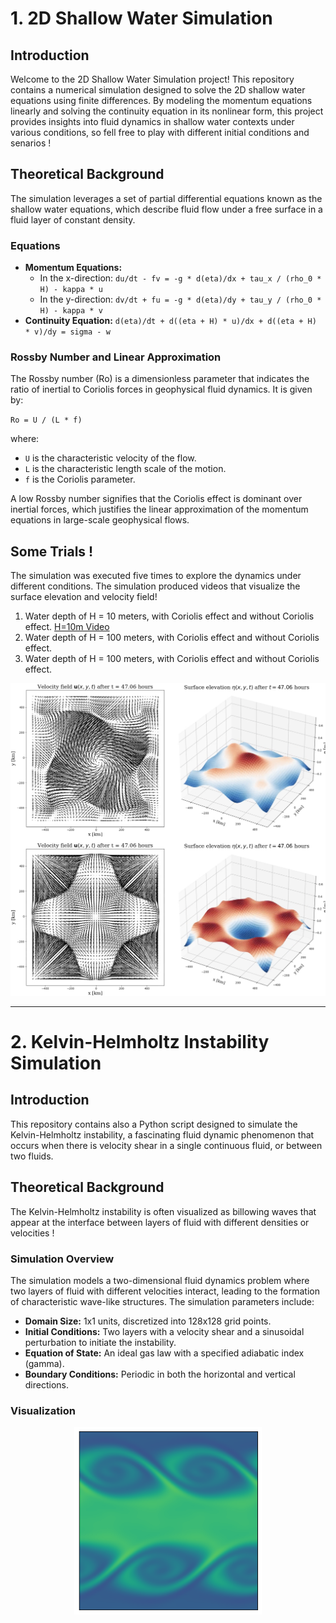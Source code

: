 # 1. 2D Shallow Water Simulation

## Introduction
Welcome to the 2D Shallow Water Simulation project! This repository contains a numerical simulation designed to solve the 2D shallow water equations using finite differences. By modeling the momentum equations linearly and solving the continuity equation in its nonlinear form, this project provides insights into fluid dynamics in shallow water contexts under various conditions, so fell free to play with different initial conditions and senarios ! 

## Theoretical Background
The simulation leverages a set of partial differential equations known as the shallow water equations, which describe fluid flow under a free surface in a fluid layer of constant density.

### Equations
- **Momentum Equations:**
  - In the x-direction: `du/dt - fv = -g * d(eta)/dx + tau_x / (rho_0 * H) - kappa * u`
  - In the y-direction: `dv/dt + fu = -g * d(eta)/dy + tau_y / (rho_0 * H) - kappa * v`
- **Continuity Equation:** `d(eta)/dt + d((eta + H) * u)/dx + d((eta + H) * v)/dy = sigma - w`

### Rossby Number and Linear Approximation
The Rossby number (Ro) is a dimensionless parameter that indicates the ratio of inertial to Coriolis forces in geophysical fluid dynamics. It is given by:

`Ro = U / (L * f)`

where:
- `U` is the characteristic velocity of the flow.
- `L` is the characteristic length scale of the motion.
- `f` is the Coriolis parameter.

A low Rossby number signifies that the Coriolis effect is dominant over inertial forces, which justifies the linear approximation of the momentum equations in large-scale geophysical flows.

## Some Trials !
The simulation was executed five times to explore the dynamics under different conditions. The simulation produced videos that visualize the surface elevation and velocity field! 
1. Water depth of H = 10 meters, with Coriolis effect and without Coriolis effect. [H=10m Video](https://drive.google.com/file/d/1YR8FDIVf6ByGHbSNfJscaeu65GOWXCBM/view?usp=sharing)
2. Water depth of H = 100 meters, with Coriolis effect and without Coriolis effect. 
3. Water depth of H = 100 meters, with Coriolis effect and without Coriolis effect.

<p align="center">
  <a href="https://drive.google.com/file/d/1YR8FDIVf6ByGHbSNfJscaeu65GOWXCBM/view?usp=sharing" target="_blank">
    <img src="https://github.com/costpetrides/Fluid-Dynamics/blob/main/Figures/H10.png" width="600" alt="Shallow Water  Simulation Results for H=10m">
  </a>
</p>

---

# 2. Kelvin-Helmholtz Instability Simulation

## Introduction
This repository contains also a Python script designed to simulate the Kelvin-Helmholtz instability, a fascinating fluid dynamic phenomenon that occurs when there is velocity shear in a single continuous fluid, or between two fluids.

## Theoretical Background
The Kelvin-Helmholtz instability is often visualized as billowing waves that appear at the interface between layers of fluid with different densities or velocities ! 

### Simulation Overview
The simulation models a two-dimensional fluid dynamics problem where two layers of fluid with different velocities interact, leading to the formation of characteristic wave-like structures. The simulation parameters include:

- **Domain Size:** 1x1 units, discretized into 128x128 grid points.
- **Initial Conditions:** Two layers with a velocity shear and a sinusoidal perturbation to initiate the instability.
- **Equation of State:** An ideal gas law with a specified adiabatic index (gamma).
- **Boundary Conditions:** Periodic in both the horizontal and vertical directions.

### Visualization
<p align="center">
  <img src="https://github.com/costpetrides/Fluid-Dynamics/blob/main/Figures/KHI.png" width="300" alt="Shallow Water  Simulation Results for H=10m">
</p>
